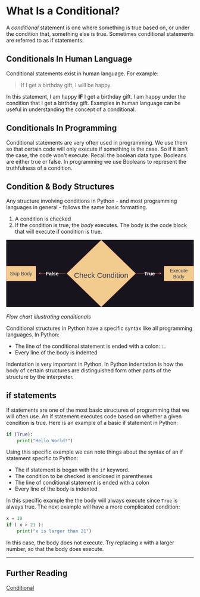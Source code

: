 # What Is a Conditional?

A *conditional* statement is one where something is true based on, or under the condition that, something else is true.
Sometimes conditional statements are referred to as if statements.

## Conditionals In Human Language
Conditional statements exist in human language. For example: 

> If I get a birthday gift, I will be happy.

In this statement, I am happy **IF** I get a birthday gift. I am happy under the condition that I get a birthday gift. Examples
in human language can be useful in understanding the concept of a conditional. 

## Conditionals In Programming
Conditional statements are very often used in programming. We use them so that certain code will only execute
if something is the case. So if it isn't the case, the code won't execute. Recall the boolean data type. 
Booleans are either true or false. In programming we use Booleans to represent the truthfulness of a condition.

## Condition & Body Structures

Any structure involving conditions in Python - and most programming languages in general - follows the same basic formatting. 

1. A condition is checked
2. If the condition is true, the *body* executes. The body is the code block that will execute if condition is true.

![if](./imgs/conditionals.drawio.png)

*Flow chart illustrating conditionals*

Conditional structures in Python have a specific syntax like all programming languages. In Python:
- The line of the conditional statement is ended with a colon: `:`.
- Every line of the body is indented

Indentation is very important in Python. In Python indentation is how the body of certain structures are distinguished form other parts of the structure by the interpreter.

## if statements 

If statements are one of the most basic structures of programming that we will often use. An if statement executes code based on whether a given condition is true. Here is an example of a basic if statement in Python:

```Python
if (True):
    print("Hello World!")
```
Using this specific example we can note things about the syntax of an if statement specific to Python:

- The if statement is began with the `if` keyword.
- The condition to be checked is enclosed in parentheses
- The line of conditional statement is ended with a colon
- Every line of the body is indented

In this specific example the the body will always execute since `True` is always true. The next example will have a more complicated condition:

```Python
x = 10
if ( x > 21 ):
	print("x is larger than 21")
```
In this case, the body does not execute. Try replacing x with a larger number, so that the body does execute.

---
## Further Reading
[Conditional](https://en.wikipedia.org/wiki/Conditional_(computer_programming))
